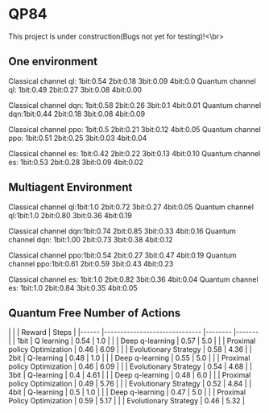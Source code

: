 # QP84

This project is under construction(Bugs not yet for testing)!<\br>

<h2>One environment</h2>
<p>Classical channel ql: 1bit:0.54 2bit:0.18 3bit:0.09 4bit:0.0
Quantum channel ql: 1bit:0.49 2bit:0.27 3bit:0.08 4bit:0.00</p>
<p>Classical channel dqn: 1bit:0.58 2bit:0.26 3bit:0.1 4bit:0.01
Quantum channel dqn:1bit:0.44 2bit:0.18 3bit:0.08 4bit:0.09</p>
<p>Classical channel ppo: 1bit:0.5 2bit:0.21 3bit:0.12 4bit:0.05
Quantum channel ppo: 1bit:0.51 2bit:0.25 3bit:0.03 4bit:0.04</p>
<p>Classical channel es: 1bit:0.42 2bit:0.22 3bit:0.13 4bit:0.10
Quantum channel es: 1bit:0.53 2bit:0.28 3bit:0.09 4bit:0.02</p>


<h2>Multiagent Environment</h2>
<p>Classical channel ql:1bit:1.0 2bit:0.72 3bit:0.27 4bit:0.05
Quantum channel ql:1bit:1.0 2bit:0.80 3bit:0.36 4bit:0.19 </p>
<p>Classical channel dqn:1bit:0.74 2bit:0.85 3bit:0.33 4bit:0.16
Quantum channel dqn: 1bit:1.00 2bit:0.73 3bit:0.38 4bit:0.12</p>
<p>Classical channel ppo:1bit:0.54 2bit:0.27 3bit:0.47 4bit:0.19
Quantum channel ppo:1bit:0.61 2bit:0.59 3bit:0.43 4bit:0.23</p>
<p>Classical channel es: 1bit:1.0 2bit:0.82 3bit:0.36 4bit:0.04
Quantum channel es: 1bit:1.0 2bit:0.84 3bit:0.35 4bit:0.05</p>

<h2>Quantum Free Number of Actions</h2>
|      	|                              	| Reward 	| Steps 	|
|------	|------------------------------	|--------	|-------	|
| 1bit 	| Q learning                   	| 0.54   	| 1.0   	|
|      	| Deep q-learning              	| 0.57   	| 5.0   	|
|      	| Proximal policy Optimization 	| 0.46   	| 6.09  	|
|      	| Evolutionary Strategy        	| 0.58   	| 4.36  	|
| 2bit 	| Q-learning                   	| 0.48   	| 1.0   	|
|      	| Deep q-learning              	| 0.55   	| 5.0   	|
|      	| Proximal policy Optimization 	| 0.46   	| 6.09  	|
|      	| Evolutionary Strategy        	| 0.54   	| 4.68  	|
| 3bit 	| Q-learning                   	| 0.4    	| 4.61  	|
|      	| Deep q-learning              	| 0.48   	| 6.0   	|
|      	| Proximal policy Optimization 	| 0.49   	| 5.76  	|
|      	| Evolutionary Strategy        	| 0.52   	| 4.84  	|
| 4bit 	| Q-learning                   	| 0.5    	| 1.0   	|
|      	| Deep q-learning              	| 0.47   	| 5.0   	|
|      	| Proximal Policy Optimization 	| 0.59   	| 5.17  	|
|      	| Evolutionary Strategy        	| 0.46   	| 5.32  	|
